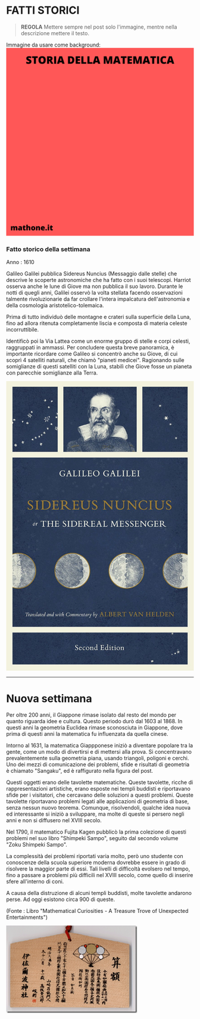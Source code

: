 # FATTI STORICI

>**REGOLA** Mettere sempre nel post solo l'immagine, mentre nella descrizione mettere il testo.

Immagine da usare come background:
![Template fatti storici](templateStoria.png)

### Fatto storico della settimana

Anno : 1610

Galileo Galilei pubblica Sidereus Nuncius (Messaggio dalle stelle) che descrive le scoperte astronomiche che ha fatto con i suoi telescopi. Harriot osserva anche le lune di Giove ma non pubblica il suo lavoro. Durante le notti di quegli anni, Galilei osservò la volta stellata facendo osservazioni talmente rivoluzionarie da far crollare l'intera impalcatura dell'astronomia e della cosmologia aristotelico-tolemaica.

Prima di tutto individuò delle montagne e crateri sulla superficie della Luna, fino ad allora ritenuta completamente liscia e composta di materia celeste incorruttibile.

Identificò poi la Via Lattea come un enorme gruppo di stelle e corpi celesti, raggruppati in ammassi. Per concludere questa breve panoramica, è importante ricordare come Galileo si concentrò anche su Giove, di cui scoprì 4 satelliti naturali, che chiamò "pianeti medicei". Ragionando sulle somiglianze di questi satelliti con la Luna, stabilì che Giove fosse un pianeta con parecchie somiglianze alla Terra.

![Galilei](siderus.jpeg)

---

# Nuova settimana

Per oltre 200 anni, il Giappone rimase isolato dal resto del mondo per quanto riguarda idee e cultura. Questo periodo durò dal 1603 al 1868. In questi anni la geometria Euclidea rimase sconosciuta in Giappone, dove prima di questi anni la matematica fu influenzata da quella cinese. 

Intorno al 1631, la matematica Giappponese iniziò a diventare popolare tra la gente, come un modo di divertirsi e di mettersi alla prova. Si concentravano prevalentemente sulla geometria piana, usando triangoli, poligoni e cerchi. Uno dei mezzi di comunicazione dei problemi, sfide e risultati di geometria è chiamato "Sangaku", ed è raffigurato nella figura del post. 

Questi oggetti erano delle tavolette matematiche. Queste tavolette, ricche di rappresentazioni artistiche, erano esposte nei templi buddisti e riportavano sfide per i visitatori, che cercavano delle soluzioni a questi problemi. Queste tavolette riportavano problemi legati alle applicazioni di geometria di base, senza nessun nuovo teorema. Comunque, risolvendoli, qualche idea nuova ed interessante si iniziò a sviluppare, ma molte di queste si persero negli anni e non si diffusero nel XVIII secolo. 

Nel 1790, il matematico Fujita Kagen pubblicò la prima colezione di questi problemi nel suo libro "Shimpeki Sampo", seguito dal secondo volume "Zoku Shimpeki Sampo".

La complessità dei problemi riportati varia molto, però uno studente con conoscenze della scuola superiore moderna dovrebbe essere in grado di risolvere la maggior parte di essi. Tali livelli di difficoltà evolsero nel tempo, fino a passare a problemi più difficili nel XVIII secolo, come quello di inserire sfere all'interno di coni. 

A causa della distruzione di alcuni templi buddisti, molte tavolette andarono perse. Ad oggi esistono circa 900 di queste.

(Fonte : Libro "Mathematical Curiosities - A Treasure Trove of Unexpected Entertainments")

![Sangaku](sangaku.png)